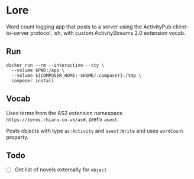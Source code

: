 # Lore

Word count logging app that posts to a server using the ActivityPub client-to-server protocol, ish, with custom ActivityStreams 2.0 extension vocab.

## Run

```
docker run --rm --interactive --tty \
  --volume $PWD:/app \
  --volume ${COMPOSER_HOME:-$HOME/.composer}:/tmp \
  composer install
```

## Vocab

Uses terms from the AS2 extension namespace `https://terms.rhiaro.co.uk/as#`, prefix `asext`.

Posts objects with type `as:Activity` and `asext:Write` and uses `wordCount` property.

## Todo

* [ ] Get list of novels externally for `object`
